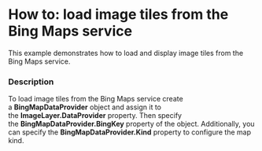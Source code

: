 # How to: load image tiles from the Bing Maps service


This example demonstrates how to load and display image tiles from the Bing Maps service.


<h3>Description</h3>

To load image tiles from the Bing Maps service create a&nbsp;<strong>BingMapDataProvider</strong> object and assign it to the&nbsp;<strong>ImageLayer.DataProvider</strong> property. Then specify the&nbsp;<strong>BingMapDataProvider.BingKey</strong> property of the object. Additionally, you can specify the&nbsp;<strong>BingMapDataProvider.Kind</strong> property to configure the map kind.

<br/>


